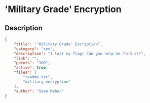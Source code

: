 # 'Military Grade' Encryption

## Description

```json
{
    "title": "'Military Grade' Encryption",
    "category": "rev",
    "description": "I lost my flag! Can you help me find it?",
    "link": "",
    "points": "100",
    "active": true,
    "files": [
        "readme.txt",
        "military_encryption"
    ],
    "author": "Sean Maher"
}
```
